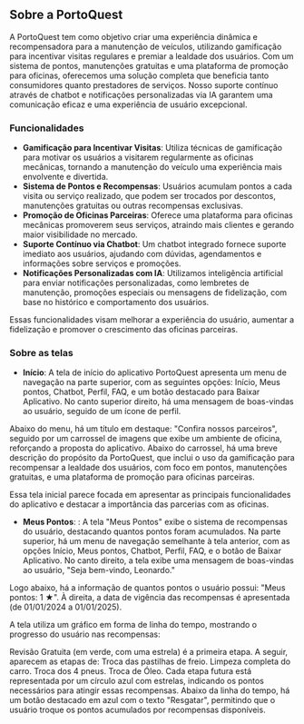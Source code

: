## Sobre a PortoQuest

A PortoQuest tem como objetivo criar uma experiência dinâmica e recompensadora para a manutenção de veículos, utilizando gamificação para incentivar visitas regulares e premiar a lealdade dos usuários. Com um sistema de pontos, manutenções gratuitas e uma plataforma de promoção para oficinas, oferecemos uma solução completa que beneficia tanto consumidores quanto prestadores de serviços. Nosso suporte contínuo através de chatbot e notificações personalizadas via IA garantem uma comunicação eficaz e uma experiência de usuário excepcional.

### Funcionalidades

- **Gamificação para Incentivar Visitas**: Utiliza técnicas de gamificação para motivar os usuários a visitarem regularmente as oficinas mecânicas, tornando a manutenção do veículo uma experiência mais envolvente e divertida.
- **Sistema de Pontos e Recompensas**: Usuários acumulam pontos a cada visita ou serviço realizado, que podem ser trocados por descontos, manutenções gratuitas ou outras recompensas exclusivas.
- **Promoção de Oficinas Parceiras**: Oferece uma plataforma para oficinas mecânicas promoverem seus serviços, atraindo mais clientes e gerando maior visibilidade no mercado.
- **Suporte Contínuo via Chatbot**: Um chatbot integrado fornece suporte imediato aos usuários, ajudando com dúvidas, agendamentos e informações sobre serviços e promoções.
- **Notificações Personalizadas com IA**: Utilizamos inteligência artificial para enviar notificações personalizadas, como lembretes de manutenção, promoções especiais ou mensagens de fidelização, com base no histórico e comportamento dos usuários.

Essas funcionalidades visam melhorar a experiência do usuário, aumentar a fidelização e promover o crescimento das oficinas parceiras.

### Sobre as telas

- **Início**: A tela de início do aplicativo PortoQuest apresenta um menu de navegação na parte superior, com as seguintes opções: Início, Meus pontos, Chatbot, Perfil, FAQ, e um botão destacado para Baixar Aplicativo. No canto superior direito, há uma mensagem de boas-vindas ao usuário, seguido de um ícone de perfil.

Abaixo do menu, há um título em destaque: "Confira nossos parceiros", seguido por um carrossel de imagens que exibe um ambiente de oficina, reforçando a proposta do aplicativo. Abaixo do carrossel, há uma breve descrição do propósito da PortoQuest, que inclui o uso da gamificação para recompensar a lealdade dos usuários, com foco em pontos, manutenções gratuitas, e uma plataforma de promoção para oficinas parceiras.

Essa tela inicial parece focada em apresentar as principais funcionalidades do aplicativo e destacar a importância das parcerias com as oficinas.

- **Meus Pontos**: : A tela "Meus Pontos" exibe o sistema de recompensas do usuário, destacando quantos pontos foram acumulados. Na parte superior, há um menu de navegação semelhante à tela anterior, com as opções Início, Meus pontos, Chatbot, Perfil, FAQ, e o botão de Baixar Aplicativo. No canto direito, a tela exibe uma mensagem de boas-vindas ao usuário, "Seja bem-vindo, Leonardo."

Logo abaixo, há a informação de quantos pontos o usuário possui: "Meus pontos: 1 ★". À direita, a data de vigência das recompensas é apresentada (de 01/01/2024 a 01/01/2025).

A tela utiliza um gráfico em forma de linha do tempo, mostrando o progresso do usuário nas recompensas:

Revisão Gratuita (em verde, com uma estrela) é a primeira etapa.
A seguir, aparecem as etapas de:
Troca das pastilhas de freio.
Limpeza completa do carro.
Troca dos 4 pneus.
Troca de Óleo. Cada etapa futura está representada por um círculo azul com estrelas, indicando os pontos necessários para atingir essas recompensas.
Abaixo da linha do tempo, há um botão destacado em azul com o texto "Resgatar", permitindo que o usuário troque os pontos acumulados por recompensas disponíveis.
